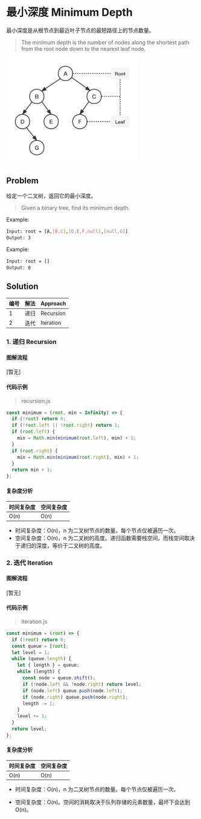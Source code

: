 # 最小深度 Minimum Depth

最小深度是从根节点到最近叶子节点的最短路径上的节点数量。

> The minimum depth is the number of nodes along the shortest path from the root node down to the nearest leaf node.

<img src="../../_imgs/BT-Minimum.png" width="350"/>



## Problem

给定一个二叉树，返回它的最小深度。

> Given a binary tree, find its minimum depth.

Example:

``` bash
Input: root = [A,[B,C],[D,E,F,null],[null,G]]
Output: 3
```

Example:

``` bash
Input: root = []
Output: 0
```



## Solution

| 编号 | 解法 | Approach  |
| ---- | ---- | --------- |
| 1    | 递归 | Recursion |
| 2    | 迭代 | Iteration |

### 1. 递归 Recursion

#### 图解流程

[暂无]

#### 代码示例

> recursion.js

``` js
const minimum = (root, min = Infinity) => {
  if (!root) return 0;
  if (!root.left || !root.right) return 1;
  if (root.left) {
    min = Math.min(minimum(root.left), min) + 1;
  }
  if (root.right) {
    min = Math.min(minimum(root.right), min) + 1;
  }
  return min + 1;
};
```

#### 复杂度分析

| 时间复杂度 | 空间复杂度 |
| ---------- | ---------- |
| O(n)       | O(n)       |

* 时间复杂度：O(n)，n 为二叉树节点的数量。每个节点仅被遍历一次。
* 空间复杂度：O(n)，n 为二叉树的高度。递归函数需要栈空间，而栈空间取决于递归的深度，等价于二叉树的高度。

### 2. 迭代 Iteration

#### 图解流程

[暂无]

#### 代码示例

> iteration.js

``` js
const minimum = (root) => {
  if (!root) return 0;
  const queue = [root];
  let level = 1;
  while (queue.length) {
    let { length } = queue;
    while (length) {
      const node = queue.shift();
      if (!node.left && !node.right) return level;
      if (node.left) queue.push(node.left);
      if (node.right) queue.push(node.right);
      length -= 1;
    }
    level += 1;
  }
  return level;
};
```

#### 复杂度分析

| 时间复杂度 | 空间复杂度 |
| ---------- | ---------- |
| O(n)       | O(n)       |

* 时间复杂度：O(n)，n 为二叉树节点的数量。每个节点仅被遍历一次。

* 空间复杂度：O(n)。空间的消耗取决于队列存储的元素数量，最坏下会达到 O(n)。





